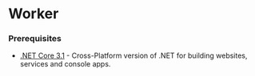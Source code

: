 # Worker

### Prerequisites

- [.NET Core 3.1](https://dotnet.microsoft.com/download/dotnet-core/3.1) - Cross-Platform version of .NET for building websites, services and console apps.
